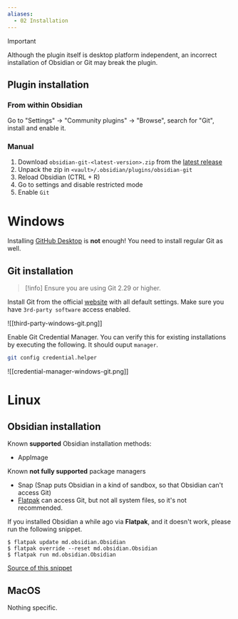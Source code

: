```yaml
---
aliases:
  - 02 Installation
---
```


> [!important]
> Although the plugin itself is desktop platform independent, an incorrect installation of Obsidian or Git may break the plugin.

## Plugin installation

### From within Obsidian
Go to "Settings" -> "Community plugins" -> "Browse", search for "Git", install and enable it.

### Manual
1. Download `obsidian-git-<latest-version>.zip` from the [latest release](https://github.com/denolehov/obsidian-git/releases/latest)
2. Unpack the zip in `<vault>/.obsidian/plugins/obsidian-git`
3. Reload Obsidian (CTRL + R)
4. Go to settings and disable restricted mode
5. Enable `Git`

# Windows

Installing [GitHub Desktop](https://github.com/apps/desktop) is **not** enough! You need to install regular Git as well.
## Git installation

> [!info] 
> Ensure you are using Git 2.29 or higher. 

Install Git from the official [website](https://git-scm.com/download/win) with all default settings.
Make sure you have `3rd-party software` access enabled.

![[third-party-windows-git.png]]

Enable Git Credential Manager. You can verify this for existing installations by executing the following. It should ouput `manager`.

```bash
git config credential.helper
```

![[credential-manager-windows-git.png]]


# Linux

## Obsidian installation

Known **supported** Obsidian installation methods:
- AppImage

Known **not fully supported** package managers
- Snap (Snap puts Obsidian in a kind of sandbox, so that Obsidian can't access Git)
- [Flatpak](https://flathub.org/apps/details/md.obsidian.Obsidian) can access Git, but not all system files, so it's not recommended.

If you installed Obsidian a while ago via **Flatpak**, and it doesn't work, please run the following snippet.

```
$ flatpak update md.obsidian.Obsidian
$ flatpak override --reset md.obsidian.Obsidian
$ flatpak run md.obsidian.Obsidian
```
[Source of this snippet](https://github.com/flathub/md.obsidian.Obsidian/issues/5#issuecomment-736974662)

## MacOS

Nothing specific.